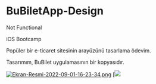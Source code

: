# BuBiletApp-Design
Not Functional 


iOS Bootcamp

Popüler bir e-ticaret sitesinin arayüzünü tasarlama ödevim.

Tasarımım, BuBilet uygulamasının bir kopyasıdır.

[![Ekran-Resmi-2022-09-01-16-23-34.png](https://i.postimg.cc/J0c2pmJ8/Ekran-Resmi-2022-09-01-16-23-34.png)](https://postimg.cc/XBqLvRQ1)
[![](https://github.com/observer23/BuBiletApp-Design/blob/main/BuBiletAppVideo_AdobeExpress.gif)


